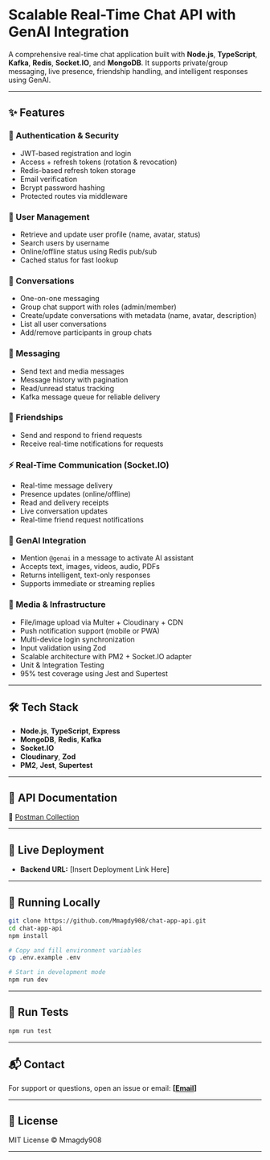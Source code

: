 # Scalable Real-Time Chat API with GenAI Integration

A comprehensive real-time chat application built with **Node.js**, **TypeScript**, **Kafka**, **Redis**, **Socket.IO**, and **MongoDB**. It supports private/group messaging, live presence, friendship handling, and intelligent responses using GenAI.

---

## ✨ Features

### 🔐 Authentication & Security

* JWT-based registration and login
* Access + refresh tokens (rotation & revocation)
* Redis-based refresh token storage
* Email verification
* Bcrypt password hashing
* Protected routes via middleware

### 👤 User Management

* Retrieve and update user profile (name, avatar, status)
* Search users by username
* Online/offline status using Redis pub/sub
* Cached status for fast lookup

### 💬 Conversations

* One-on-one messaging
* Group chat support with roles (admin/member)
* Create/update conversations with metadata (name, avatar, description)
* List all user conversations
* Add/remove participants in group chats

### 📨 Messaging

* Send text and media messages
* Message history with pagination
* Read/unread status tracking
* Kafka message queue for reliable delivery

### 🤝 Friendships

* Send and respond to friend requests
* Receive real-time notifications for requests

### ⚡ Real-Time Communication (Socket.IO)

* Real-time message delivery
* Presence updates (online/offline)
* Read and delivery receipts
* Live conversation updates
* Real-time friend request notifications

### 🧠 GenAI Integration

* Mention `@genai` in a message to activate AI assistant
* Accepts text, images, videos, audio, PDFs
* Returns intelligent, text-only responses
* Supports immediate or streaming replies

### 📁 Media & Infrastructure

* File/image upload via Multer + Cloudinary + CDN
* Push notification support (mobile or PWA)
* Multi-device login synchronization
* Input validation using Zod
* Scalable architecture with PM2 + Socket.IO adapter
* Unit & Integration Testing
* 95% test coverage using Jest and Supertest

---

## 🛠 Tech Stack

* **Node.js**, **TypeScript**, **Express**
* **MongoDB**, **Redis**, **Kafka**
* **Socket.IO**
* **Cloudinary**, **Zod**
* **PM2**, **Jest**, **Supertest**

---


## 📄 API Documentation

🔗 [Postman Collection](https://documenter.getpostman.com/view/41198842/2sB34oBxMZ)

---

## 🚀 Live Deployment

* **Backend URL:** \[Insert Deployment Link Here]

---

## 🧪 Running Locally

```bash
git clone https://github.com/Mmagdy908/chat-app-api.git
cd chat-app-api
npm install

# Copy and fill environment variables
cp .env.example .env

# Start in development mode
npm run dev
```

---

## 🧪 Run Tests

```bash
npm run test
```

---

## 📬 Contact

For support or questions, open an issue or email: **\[[Email](mailto:ymmagdyfofo@gmail.com)]**

---

## 📝 License

MIT License © Mmagdy908

---

